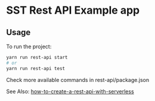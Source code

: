 # SST Rest API Example app

## Usage

To run the project:

```bash
yarn run rest-api start
# or
yarn run rest-api test
```

Check more available commands in rest-api/package.json

See Also: [how-to-create-a-rest-api-with-serverless](https://serverless-stack.com/examples/how-to-create-a-rest-api-with-serverless.html)

